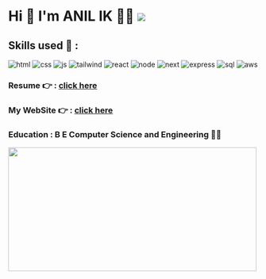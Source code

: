 
 #   Hi  👋 I'm ANIL IK  :technologist:         ![](https://komarev.com/ghpvc/?username=anilikarikatti&color=green)  
<div style={display:"flex" , height:"100px"} >
   
   
<div > 
   

## Skills used :dizzy: : 
![html](https://github.com/anilikarikatti/anilikarikatti/assets/48754895/58469646-a2d4-49e4-a790-5cfbbcef2a10)
![css](https://github.com/anilikarikatti/anilikarikatti/assets/48754895/39c40f10-af00-40fd-9053-4292e1fbedbd)
![js](https://github.com/anilikarikatti/anilikarikatti/assets/48754895/3792ef50-b5a7-48bb-b60c-9d4f2c9ac4bf)
![tailwind](https://github.com/anilikarikatti/anilikarikatti/assets/48754895/3d249f9f-af37-40b4-a91d-171bf460aafa)
![react](https://github.com/anilikarikatti/anilikarikatti/assets/48754895/9cbfcd52-6174-433d-ae33-6918a8d99613)
![node](https://github.com/anilikarikatti/anilikarikatti/assets/48754895/b0bcae95-4973-44a4-ab42-7b41762364a5)
![next](https://github.com/anilikarikatti/anilikarikatti/assets/48754895/db6b2814-aa4d-4012-9309-5a524f389d4f)
![express](https://github.com/anilikarikatti/anilikarikatti/assets/48754895/c132bb1c-6811-4688-b2cd-6ecf40bbb846)
![sql](https://github.com/anilikarikatti/anilikarikatti/assets/48754895/6ff04db9-d253-4955-95ad-326dbe1de875)
![aws](https://github.com/anilikarikatti/anilikarikatti/assets/48754895/753d0f0d-1a3f-4584-ab13-19a4fb4ae00c)









 

### Resume :point_right: : [click here]( https://anilikarikatti.github.io/resume/)
 
 ### My WebSite :point_right: : [click here ](https://ak-anilikarikatti.vercel.app/) 

### Education : B E  Computer Science and Engineering  :student: 
 
   </div>
 <img src= "https://github.com/anilikarikatti/anilikarikatti/assets/48754895/e6b773e4-f447-4103-806a-51a3c7658bd9" height=250 width=500 style={border-radius:"150px"}>
<!-- ![ben-kolde-bs2Ba7t69mM-unsplash](https://github.com/anilikarikatti/anilikarikatti/assets/48754895/5222a546-c81f-48e8-9343-5c32b799fc12) -->



